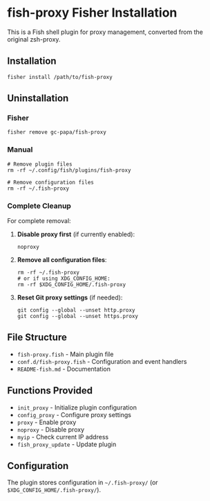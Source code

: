 # fish-proxy Fisher Installation

This is a Fish shell plugin for proxy management, converted from the original zsh-proxy.

## Installation

```fish
fisher install /path/to/fish-proxy
```

## Uninstallation

### Fisher

```fish
fisher remove gc-papa/fish-proxy
```

### Manual

```fish
# Remove plugin files
rm -rf ~/.config/fish/plugins/fish-proxy

# Remove configuration files
rm -rf ~/.fish-proxy
```

### Complete Cleanup

For complete removal:

1. **Disable proxy first** (if currently enabled):

   ```fish
   noproxy
   ```

2. **Remove all configuration files**:

   ```fish
   rm -rf ~/.fish-proxy
   # or if using XDG_CONFIG_HOME:
   rm -rf $XDG_CONFIG_HOME/.fish-proxy
   ```

3. **Reset Git proxy settings** (if needed):
   ```fish
   git config --global --unset http.proxy
   git config --global --unset https.proxy
   ```

## File Structure

- `fish-proxy.fish` - Main plugin file
- `conf.d/fish-proxy.fish` - Configuration and event handlers
- `README-fish.md` - Documentation

## Functions Provided

- `init_proxy` - Initialize plugin configuration
- `config_proxy` - Configure proxy settings
- `proxy` - Enable proxy
- `noproxy` - Disable proxy
- `myip` - Check current IP address
- `fish_proxy_update` - Update plugin

## Configuration

The plugin stores configuration in `~/.fish-proxy/` (or `$XDG_CONFIG_HOME/.fish-proxy/`).
